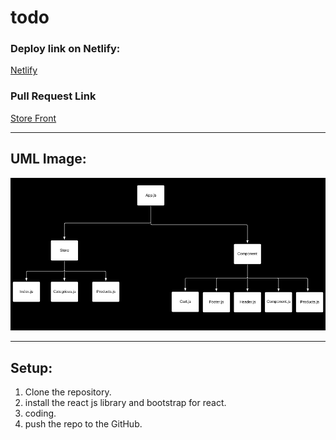 # todo

### Deploy link on Netlify:

[Netlify](https://haneen-store-front.netlify.app/)

### Pull Request Link

[Store Front](https://github.com/HaneenKh88/storefront/pull/2)

****************************************************************************************************

## UML Image:

![UML](https://github.com/HaneenKh88/storefront/blob/main/assests/lab%2037.png)


****************************************************************************************************

## Setup:

1. Clone the repository.
2. install the react js library and bootstrap for react.
3. coding.
4. push the repo to the GitHub.


